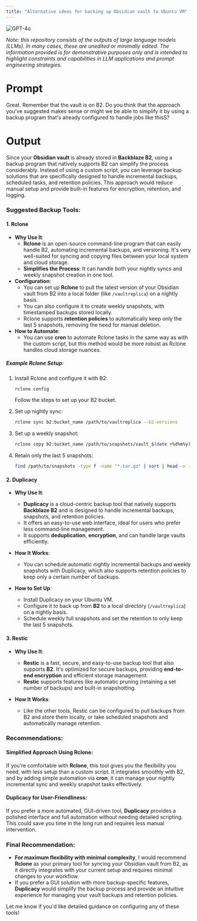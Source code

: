 ```yaml
---
title: "Alternative ideas for backing up Obsidian vault to Ubuntu VM"
---
```

![GPT-4o](https://img.shields.io/badge/GPT--4o-3333FF?style=for-the-badge&logo=openai&logoColor=white)



*Note: this repository consists of the outputs of large language models (LLMs). In many cases, these are unedited or minimally edited. The information provided is for demonstrative purposes only and is intended to highlight constraints and capabilities in LLM applications and prompt engineering strategies.*


# Prompt

Great. Remember that the vault is on B2. Do you think that the approach you've suggested makes sense or might we be able to simplify it by using a backup program that's already configured to handle jobs like thisS?

# Output

Since your **Obsidian vault** is already stored in **Backblaze B2**, using a backup program that natively supports B2 can simplify the process considerably. Instead of using a custom script, you can leverage backup solutions that are specifically designed to handle incremental backups, scheduled tasks, and retention policies. This approach would reduce manual setup and provide built-in features for encryption, retention, and logging.

### Suggested Backup Tools:

#### **1. Rclone**
- **Why Use It**: 
  - **Rclone** is an open-source command-line program that can easily handle B2, automating incremental backups, and versioning. It's very well-suited for syncing and copying files between your local system and cloud storage.
  - **Simplifies the Process**: It can handle both your nightly syncs and weekly snapshot creation in one tool.
- **Configuration**:
  - You can set up **Rclone** to pull the latest version of your Obsidian vault from B2 into a local folder (like `/vaultreplica`) on a nightly basis.
  - You can also configure it to create weekly snapshots, with timestamped backups stored locally.
  - Rclone supports **retention policies** to automatically keep only the last 5 snapshots, removing the need for manual deletion.
- **How to Automate**:
  - You can use **cron** to automate Rclone tasks in the same way as with the custom script, but this method would be more robust as Rclone handles cloud storage nuances.

##### Example Rclone Setup:
1. Install Rclone and configure it with B2:
   ```bash
   rclone config
   ```
   Follow the steps to set up your B2 bucket.

2. Set up nightly sync:
   ```bash
   rclone sync b2:bucket_name /path/to/vaultreplica --b2-versions
   ```

3. Set up a weekly snapshot:
   ```bash
   rclone copy b2:bucket_name /path/to/snapshots/vault_$(date +%d%m%y).tar.gz
   ```

4. Retain only the last 5 snapshots:
   ```bash
   find /path/to/snapshots -type f -name "*.tar.gz" | sort | head -n -5 | xargs rm -f
   ```

#### **2. Duplicacy**
- **Why Use It**:
  - **Duplicacy** is a cloud-centric backup tool that natively supports **Backblaze B2** and is designed to handle incremental backups, snapshots, and retention policies.
  - It offers an easy-to-use web interface, ideal for users who prefer less command-line management.
  - It supports **deduplication**, **encryption**, and can handle large vaults efficiently.
  
- **How It Works**:
  - You can schedule automatic nightly incremental backups and weekly snapshots with Duplicacy, which also supports retention policies to keep only a certain number of backups.

- **How to Set Up**:
  - Install Duplicacy on your Ubuntu VM.
  - Configure it to back up from **B2** to a local directory (`/vaultreplica`) on a nightly basis.
  - Schedule weekly full snapshots and set the retention to only keep the last 5 snapshots.
  
#### **3. Restic**
- **Why Use It**:
  - **Restic** is a fast, secure, and easy-to-use backup tool that also supports **B2**. It's optimized for secure backups, providing **end-to-end encryption** and efficient storage management.
  - **Restic** supports features like automatic pruning (retaining a set number of backups) and built-in snapshotting.
  
- **How It Works**:
  - Like the other tools, Restic can be configured to pull backups from B2 and store them locally, or take scheduled snapshots and automatically manage retention.

### Recommendations:

#### **Simplified Approach Using Rclone**:
If you’re comfortable with **Rclone**, this tool gives you the flexibility you need, with less setup than a custom script. It integrates smoothly with B2, and by adding simple automation via **cron**, it can manage your nightly incremental sync and weekly snapshot tasks effectively.

#### **Duplicacy for User-Friendliness**:
If you prefer a more automated, GUI-driven tool, **Duplicacy** provides a polished interface and full automation without needing detailed scripting. This could save you time in the long run and requires less manual intervention.

### Final Recommendation:
- **For maximum flexibility with minimal complexity**, I would recommend **Rclone** as your primary tool for syncing your Obsidian vault from B2, as it directly integrates with your current setup and requires minimal changes to your workflow.
- If you prefer a GUI solution with more backup-specific features, **Duplicacy** would simplify the backup process and provide an intuitive experience for managing your vault backups and retention policies.

Let me know if you'd like detailed guidance on configuring any of these tools!